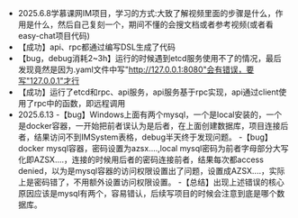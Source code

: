 - 2025.6.8学慕课网IM项目，学习的方式:大致了解视频里面的步骤是什么，作用是什么，然后自己复刻一个，期间不懂的会搜文档或者参考视频(或者看easy-chat项目代码)
- 【成功】api、rpc都通过编写DSL生成了代码
- 【bug，debug消耗2~3h】运行的时候遇到etcd服务使用不了的情况，最后发现竟然是因为.yaml文件中写"http://127.0.0.1:8080"会有错误，要写"127.0.0.1"才行
- 【成功】运行了etcd和rpc、api服务，api服务基于rpc实现，api通过client使用了rpc中的函数，即远程调用
- 2025.6.13
-【bug】Windows上面有两个mysql，一个是local安装的，一个是docker容器，一开始把前者误认为是后者，在上面创建数据库，项目连接后者，结果访问不到IMSystem表格，debug半天终于发现问题。
-【bug】docker mysql容器，密码设置为azsx....,local mysql密码为前者字母部分大写化即AZSX....，连接的时候用后者的密码连接前者，结果每次都access denied，以为是mysql容器的访问权限设置出了问题，设置成AZSX....，实际上是密码错了，不用额外设置访问权限设置。
-【总结】出现上述错误的核心原因应该是mysql有两个，容易错认，后续写项目的时候会注意到底是哪个数据库。